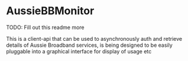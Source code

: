 # AussieBBMonitor

TODO: Fill out this readme more

This is a client-api that can be used to asynchronously auth and retrieve details of Aussie Broadband services, is being designed to be easily pluggable into a graphical interface for display of usage etc
